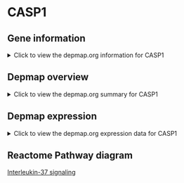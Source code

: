<h1>CASP1</h1>

<h2>Gene information</h2>
<details>
  <summary>Click to view the depmap.org information for CASP1</summary>
  <iframe src="https://depmap.org/portal/gene/CASP1?tab=about" style="border:none;width:100%;height:800px"></iframe>
</details>

<h2>Depmap overview</h2>
<details>
  <summary>Click to view the depmap.org summary for CASP1</summary>
  <iframe src="https://depmap.org/portal/gene/CASP1?tab=overview" style="border:none;width:100%;height:800px"></iframe>
</details>

<h2>Depmap expression</h2>
<details>
  <summary>Click to view the depmap.org expression data for CASP1</summary>
  <iframe src="https://depmap.org/portal/gene/CASP1?tab=characterization" style="border:none;width:100%;height:800px"></iframe>
</details>



<h2>Reactome Pathway diagram</h2>
<a href="https://reactome.org/PathwayBrowser/#/R-HSA-9008059" target="_BLANK">Interleukin-37 signaling</a>



